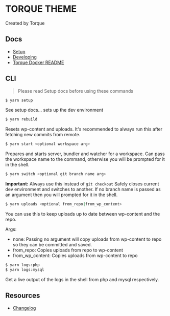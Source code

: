# TORQUE THEME

Created by Torque

## Docs

- [Setup](./docs/setup.md)
- [Developing](./docs/developing.md)
- [Torque Docker README](./docs/docker.md)

## CLI

> Please read Setup docs before using these commands

```sh
$ yarn setup
```

See setup docs... sets up the dev environment

```sh
$ yarn rebuild
```

Resets wp-content and uploads.
It's recommended to always run this after fetching new commits from remote.

```sh
$ yarn start <optional workspace arg>
```

Prepares and starts server, bundler and watcher for a workspace.
Can pass the workspace name to the command, otherwise you will be prompted for it in the shell.

```sh
$ yarn switch <optional git branch name arg>
```

**Important:** Always use this instead of `git checkout`
Safely closes current dev environment and switches to another.
If no branch name is passed as an argument then you will prompted for it in the shell.

```sh
$ yarn uploads <optional from_repo|from_wp_content>
```

You can use this to keep uploads up to date between wp-content and the repo.

Args:

- none: Passing no argument will copy uploads from wp-content to repo so they can be committed and saved.
- from_repo: Copies uploads from repo to wp-content
- from_wp_content: Copies uploads from wp-content to repo

```sh
$ yarn logs:php
$ yarn logs:mysql
```

Get a live output of the logs in the shell from php and mysql respectively.

## Resources

- [Changelog](https://github.com/vallgroup/Torque-Theme/releases)
